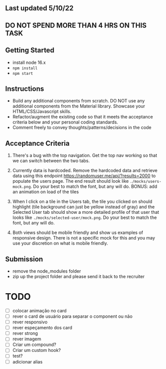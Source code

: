 ## Last updated 5/10/22

## DO NOT SPEND MORE THAN 4 HRS ON THIS TASK

## Getting Started

- install node 16.x
- `npm install`
- `npm start`

## Instructions

- Build any additional components from scratch. DO NOT use any additional components from the Material library. Showcase your HTML/CSS/Javascript skills.
- Refactor/augment the existing code so that it meets the acceptance criteria below and your personal coding standards.
- Comment freely to convey thoughts/patterns/decisions in the code

## Acceptance Criteria

1. There's a bug with the top navigation. Get the top nav working so that we can switch between the two tabs.

2. Currently data is hardcoded. Remove the hardcoded data and retrieve data using this endpoint https://randomuser.me/api/?results=2000 to populate the users page. The end result should look like `./mocks/users-mock.png`. Do your best to match the font, but any will do. BONUS: add an animation on load of the tiles

3. When I click on a tile in the Users tab, the tile you clicked on should highlight (tile background can just be yellow instead of gray) and the Selected User tab should show a more detailed profile of that user that looks like `./mocks/selected-user/mock.png`. Do your best to match the font, but any will do.

4. Both views should be mobile friendly and show us examples of responsive design. There is not a specific mock for this and you may use your discretion on what is mobile friendly.

## Submission

- remove the node_modules folder
- zip up the project folder and please send it back to the recruiter

# TODO

- [ ] colocar animação no card
- [ ] rever o card de usuário para separar o component ou não
- [ ] rever responsivo
- [ ] rever espeçamento dos card
- [ ] rever strong
- [ ] rever imagem
- [ ] Criar um compound?
- [ ] Criar um custom hook?
- [ ] test?
- [ ] adicionar alias
